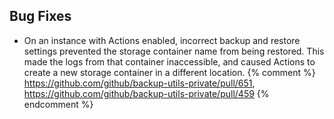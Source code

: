## Bug Fixes

* On an instance with Actions enabled, incorrect backup and restore settings prevented the storage container name from being restored. This made the logs from that container inaccessible, and caused Actions to create a new storage container in a different location. {% comment %} https://github.com/github/backup-utils-private/pull/651, https://github.com/github/backup-utils-private/pull/459 {% endcomment %}

